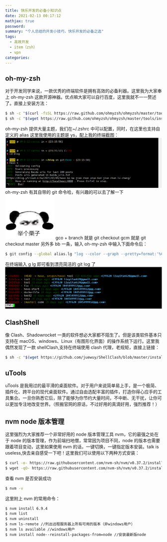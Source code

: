 ```yaml
---
title: 快乐开发的必备小知识点
date: 2021-02-13 00:17:12
mathjax: true
password:
summary: "个人总结的开发小技巧，快乐开发的必备之选"
tags:
  - 高效开发
  - item（zsh）
  - vpn
categories:
---
```


## oh-my-zsh

对于开发同学来说，一款优秀的终端软件是拥有高效的必备利器。这里我为大家奉上 oh-my-zsh 这款开源神器。优点嘛大家可以自行百度，这里我就不一一赘述了。直接上安装方法：

```bash
$ sh -c "$(curl -fsSL https://raw.github.com/ohmyzsh/ohmyzsh/master/tools/install.sh)"
$ sh -c "$(wget https://raw.github.com/ohmyzsh/ohmyzsh/master/tools/install.sh -O -)"
```

oh-my-zsh 提供大量主题，我们在~/.zshrc 中可以配置，同时，在这里也支持自定义的 alias
这里我使用的主题是 ys，配上我的终端截图：
![Eric 真帅!](/shootcut/item.png)
oh-my-zsh 有其自带的 git 命令哈，有兴趣的可以去了解一下
![Eric 真帅!](/shootcut/example.png)
gco + branch 就是 git checkout
gcm 就是 git checkout master
另外多 bb 一条，输入 oh-my-zsh 中输入下面命令后：

```bash
$ git config --global alias.lg "log --color --graph --pretty=format:'%Cred%h%Creset -%C(yellow)%d%Creset %s %Cgreen(%cr) %C(bold blue)<%an %ae>%Creset' --abbrev-commit"
```

在终端输入 g lg 即可看到漂亮简洁的 git log 了
![Eric 真帅!](/shootcut/glg.png)

## ClashShell

像 Clash、Shadowrocket 一类的软件想必大家都不陌生了。但是该类软件基本只支持在 macOS、windows、Linux（有图形化界面）的操作系统下运行。这里我偶然发现了一款 shellClash,支持在终端使用 clash 代理，老规矩，直接上链接：

```bash
$ sh -c "$(wget https://github.com/juewuy/ShellClash/blob/master/install.sh)"
```

## uTools

uTools 是我用过的最平滑的桌面软件。对于用户来说简单易上手，是一个极简、插件化、跨平台的现代桌面软件。通过自由选配丰富的插件，打造你得心应手的工具集合。一旦你熟悉它后，除了能够为你节约大量时间，不中断、无干扰，让你可以更加专注地改变世界。（照搬官网的原话，不过好用的真滴好用，强烈推荐！）

## nvm node 版本管理

这里强烈为大家推荐一个非常好用的 node 版本管理工具 nvm，它的最强之处在于 node 的版本管理，作为前端扫地僧，常常因为项目不同，node 的版本也需要跟着项目变动，这里如果使用 nvm 的话，一键切换，一键指定版本安装。talk is useless,快去亲自感受一下吧！这里我们可以使用以下两种方式安装：

```bash
$ curl -o- https://raw.githubusercontent.com/nvm-sh/nvm/v0.37.2/install.sh | bash
$ wget -qO- https://raw.githubusercontent.com/nvm-sh/nvm/v0.37.2/install.sh | bash
```

查看 nvm 是否安装成功

```bash
$ nvm -v
```

这里附上 nvm 的常用命令：

```bash
$ nvm install 6.9.4
$ nvm list
$ nvm uninstall
$ nvm ls-remote //列出远程服务器上所有可用的版本（非windows用户）
$ nvm ls available //windows用户
$ nvm install node--reinstall-packages-from=node //安装最新版node
```
